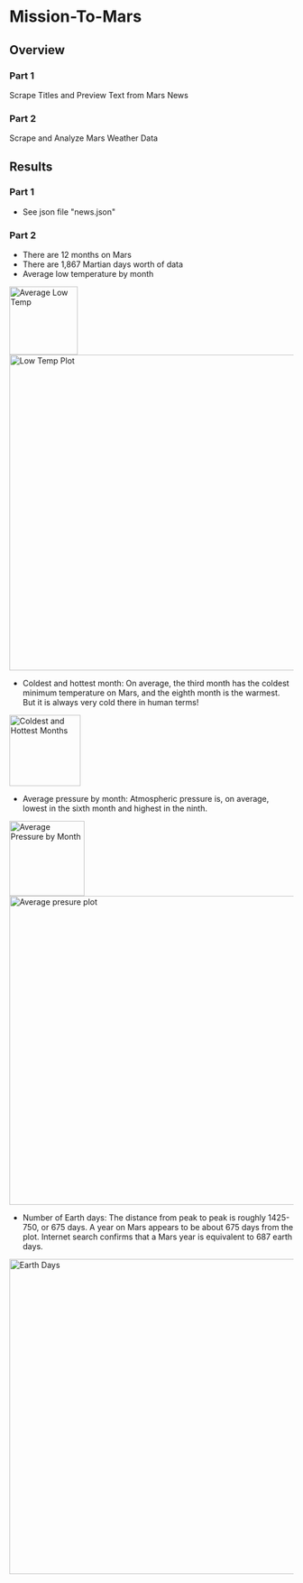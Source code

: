 # Mission-To-Mars
## Overview
### Part 1
Scrape Titles and Preview Text from Mars News
### Part 2
Scrape and Analyze Mars Weather Data
## Results
### Part 1
- See json file "news.json"
### Part 2
- There are 12 months on Mars
- There are 1,867 Martian days worth of data
- Average low temperature by month
<img width="121" alt="Average Low Temp" src="https://user-images.githubusercontent.com/114355199/219869406-e7742ed6-6bf9-40fa-9b19-d5cc75158617.png">
<img width="560" alt="Low Temp Plot" src="https://user-images.githubusercontent.com/114355199/219869532-39061716-c007-4eed-9912-4e30a49be0ee.png">

- Coldest and hottest month:
On average, the third month has the coldest minimum temperature on Mars, and the eighth month is the warmest. But it is always very cold there in human terms!

<img width="126" alt="Coldest and Hottest Months" src="https://user-images.githubusercontent.com/114355199/219869635-ecee24b9-5f8e-4492-84f2-15d3b7035674.png">

- Average pressure by month: Atmospheric pressure is, on average, lowest in the sixth month and highest in the ninth.
<img width="133" alt="Average Pressure by Month" src="https://user-images.githubusercontent.com/114355199/219869761-fd05f6b9-fb62-465e-9a16-fda87f5a9f53.png">

<img width="548" alt="Average presure plot" src="https://user-images.githubusercontent.com/114355199/219869815-a084fa4a-458e-4ea7-8869-1ed094d49426.png">

- Number of Earth days: The distance from peak to peak is roughly 1425-750, or 675 days. A year on Mars appears to be about 675 days from the plot. Internet search confirms that a Mars year is equivalent to 687 earth days.
<img width="559" alt="Earth Days" src="https://user-images.githubusercontent.com/114355199/219869922-968d449a-0569-4d9e-82c1-fe9d2fb77c8c.png">
